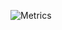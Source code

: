 ![Metrics](https://metrics.lecoq.io/V1uk?template=classic&base.indepth=true&isocalendar=1&followup=1&achievements=1&base=header%2C%20activity%2C%20community%2C%20repositories%2C%20metadata&base.indepth=true&base.hireable=false&base.skip=false&isocalendar=false&isocalendar.duration=half-year&followup=false&followup.sections=repositories&followup.indepth=true&followup.archived=true&achievements=false&achievements.threshold=C&achievements.secrets=true&achievements.display=detailed&achievements.limit=0&config.timezone=America%2FNew_York&config.display=columns)
